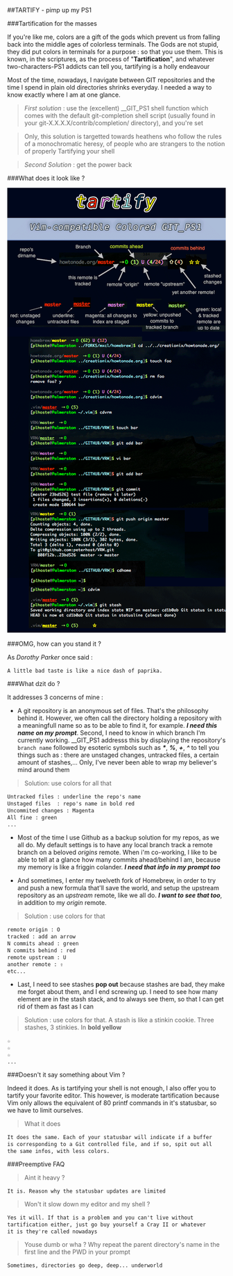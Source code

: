 ##TARTIFY - pimp up my PS1

###Tartification for the masses

If you're like me, colors are a gift of the gods which prevent us from
falling back into the middle ages of colorless terminals. The Gods are
not stupid, they did put colors in terminals for a purpose : so that you
use them.  This is known, in the scriptures, as the process of
"**Tartification**", and whatever two-characters-PS1 addicts can tell you,
tartifying is a holly endeavour

Most of the time, nowadays, I navigate between GIT repositories and the
time I spend in plain old directories shrinks everyday. I needed a way
to know exactly where I am at one glance. 

>*First solution* : use the (excellent) __GIT_PS1 shell function which
>comes with the default git-completion shell script (usually found in
>your git-X.X.X.X/contrib/completion/ directory), and you're set

>Only, this solution is targetted towards heathens who follow the rules
>of a monochromatic heresy, of people who are strangers to the notion of
>properly Tartifying your shell

>*Second Solution* : get the power back


###What does it look like ?

![Tartify, give some colors to your GIT_PS1](https://github.com/peterhost/tartify/blob/master/img/tartify-shell.png?raw=true "Tartify : Optional title")

###OMG, how can you stand it ?

As *Dorothy Parker* once said :

    A little bad taste is like a nice dash of paprika.


###What dzit do ?

It addresses 3 concerns of mine :

* A git repository is an anonymous set of files. That's the
  philosophy behind it. However, we often call the directory holding
  a repository with a meaningfull name so as to be able to find it,
  for example. ***I need this name on my prompt***. Second, I need to
  know in which branch I'm currently working.  __GIT_PS1 addresss this
  by displaying the repository's `branch name` followed by esoteric
  symbols such as ***\****, ***%***, ***+***, ***^*** to tell you things
  such as : there are unstaged changes, untracked files, a certain
  amount of stashes,... Only, I've never been able to wrap my believer's
  mind around them


>Solution: use colors for all that

    Untracked files : underline the repo's name
    Unstaged files  : repo's name in bold red
    Uncommited changes : Magenta
    All fine : green
    ...

* Most of the time I use Github as a backup solution for my repos, as we
  all do. My default settings is to have any local branch track a remote
  branch on a beloved *origins* remote. When i'm co-working, I like to
  be able to tell at a glance how many commits ahead/behind I am,
  because my memory is like a friggin colander. ***I need that info in
  my prompt too***

* And sometimes, I enter my twelveth fork of Homebrew, in order to try
  and push a new formula that'll save the world, and setup the upstream
  repository as an *upstream* remote, like we all do. ***I want to
  see that too***, in addition to my *origin* remote.

>Solution : use colors for that

    remote origin : O
    tracked : add an arrow
    N commits ahead : green
    N commits behind : red
    remote upstream : U
    another remote : ⇧
    etc...

* Last, I need to see stashes **pop out** because stashes are bad, they
  make me forget about them, and I end screwing up. I need to see how
  many element are in the stash stack, and to always see them, so that I
  can get rid of them as fast as I can

>Solution : use colors for that. A stash is like a stinkin cookie. Three
>stashes, 3 stinkies. In **bold yellow**

    ☆
    ☆
    ☆
    ...

###Doesn't it say something about Vim ?

Indeed it does. As is tartifying your shell is not enough, I also offer
you to tartify your favorite editor. This however, is moderate
tartification because Vim only allows the equivalent of 80 printf
commands in it's statusbar, so we have to limit ourselves.

>What it does

    It does the same. Each of your statusbar will indicate if a buffer
    is corresponding to a Git controlled file, and if so, spit out all
    the same infos, with less colors.


###Preemptive FAQ

>Aint it heavy ?

    It is. Reason why the statusbar updates are limited

>Won't it slow down my editor and my shell ?

    Yes it will. If that is a problem and you can't live without
    tartification either, just go buy yourself a Cray II or whatever
    it is they're called nowadays

>Youse dumb or wha ? Why repeat the parent directory's name in the first
>line and the PWD in your prompt

    Sometimes, directories go deep, deep... underworld
